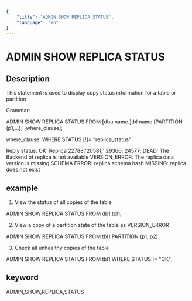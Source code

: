 ```yaml
---
{
    "title": "ADMIN SHOW REPLICA STATUS",
    "language": "en"
}
---
```


<!-- 
Licensed to the Apache Software Foundation (ASF) under one
or more contributor license agreements.  See the NOTICE file
distributed with this work for additional information
regarding copyright ownership.  The ASF licenses this file
to you under the Apache License, Version 2.0 (the
"License"); you may not use this file except in compliance
with the License.  You may obtain a copy of the License at

  http://www.apache.org/licenses/LICENSE-2.0

Unless required by applicable law or agreed to in writing,
software distributed under the License is distributed on an
"AS IS" BASIS, WITHOUT WARRANTIES OR CONDITIONS OF ANY
KIND, either express or implied.  See the License for the
specific language governing permissions and limitations
under the License.
-->

# ADMIN SHOW REPLICA STATUS

## Description

This statement is used to display copy status information for a table or partition

Grammar:

ADMIN SHOW REPLICA STATUS FROM [dbu name.]tbl name [PARTITION (p1,...)]
[where_clause];

where_clause:
WHERE STATUS [!]= "replica_status"

Reply status:
OK: Replica 22788;'20581;' 29366;'24577;
DEAD: The Backend of replica is not available
VERSION_ERROR: The replica data version is missing
SCHEMA ERROR: replica schema hash
MISSING: replica does not exist

## example

1. View the status of all copies of the table

ADMIN SHOW REPLICA STATUS FROM db1.tbl1;

2. View a copy of a partition state of the table as VERSION_ERROR

ADMIN SHOW REPLICA STATUS FROM tbl1 PARTITION (p1, p2)

3. Check all unhealthy copies of the table

ADMIN SHOW REPLICA STATUS FROM tbl1
WHERE STATUS != "OK";

## keyword

ADMIN,SHOW,REPLICA,STATUS
